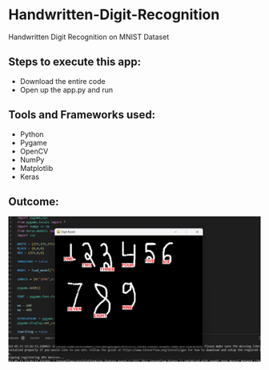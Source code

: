 # Handwritten-Digit-Recognition
Handwritten Digit Recognition on MNIST Dataset
## Steps to execute this app:
* Download the entire code
* Open up the app.py and run
## Tools and Frameworks used:
* Python
* Pygame
* OpenCV
* NumPy
* Matplotlib
* Keras
## Outcome:
![alt text](https://github.com/souvikdas21/Handwritten-Digit-Recognition/blob/main/HDR/ss.jpg?raw=true)
